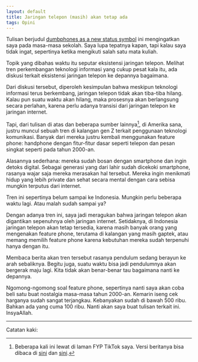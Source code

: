 ```yaml
---
layout: default
title: Jaringan telepon (masih) akan tetap ada
tags: Opini
---
```


Tulisan berjudul [dumbphones as a new status symbol](https://blog.avas.space/dumbphone/) ini mengingatkan saya pada masa-masa sekolah. Saya lupa tepatnya kapan, tapi kalau saya tidak ingat, sepertinya ketika mengikuti salah satu mata kuliah.

Topik yang dibahas waktu itu seputar eksistensi jaringan telepon. Melihat tren perkembangan teknologi informasi yang cukup pesat kala itu, ada diskusi terkait eksistensi jaringan telepon ke depannya bagaimana.

Dari diskusi tersebut, diperoleh kesimpulan bahwa meskipun teknologi informasi terus berkembang, jaringan telepon tidak akan tiba-tiba hilang. Kalau pun suatu waktu akan hilang, maka prosesnya akan berlangsung secara perlahan, karena perlu adanya transisi dari jaringan telepon ke jaringan internet.

Tapi, dari tulisan di atas dan beberapa sumber lainnya[^1], di Amerika sana, justru muncul sebuah tren di kalangan gen Z terkait penggunaan teknologi komunikasi. Banyak dari mereka justru kembali menggunakan feature phone: handphone dengan fitur-fitur dasar seperti telepon dan pesan singkat seperti pada tahun 2000-an.

Alasannya sederhana: mereka sudah bosan dengan smartphone dan ingin detoks digital. Sebagai generasi yang dari lahir sudah dicekoki smartphone, rasanya wajar saja mereka merasakan hal tersebut. Mereka ingin menikmati hidup yang lebih private dan sehat secara mental dengan cara sebisa mungkin terputus dari internet.

Tren ini sepertinya belum sampai ke Indonesia. Mungkin perlu beberapa waktu lagi. Atau malah sudah sampai ya?

Dengan adanya tren ini, saya jadi meragukan bahwa jaringan telepon akan digantikan sepenuhnya oleh jaringan internet. Setidaknya, di Indonesia jaringan telepon akan tetap tersedia, karena masih banyak orang yang mengenakan feature phone, terutama di kalangan yang masih gaptek, atau memang memilih feature phone karena kebutuhan mereka sudah terpenuhi hanya dengan itu.

Membaca berita akan tren tersebut rasanya pendulum sedang berayun ke arah sebaliknya. Begitu juga, suatu waktu bisa jadi pendulumnya akan bergerak maju lagi. Kita tidak akan benar-benar tau bagaimana nanti ke depannya.

Ngomong-ngomong soal feature phone, sepertinya nanti saya akan coba beli satu buat nostalgia masa-masa tahun 2000-an. Kemarin iseng cek harganya sudah sangat terjangkau. Kebanyakan sudah di bawah 500 ribu. Bahkan ada yang cuma 100 ribu. Nanti akan saya buat tulisan terkait ini. InsyaAllah.

***

Catatan kaki:

[^1]: Beberapa kali ini lewat di laman FYP TikTok saya. Versi beritanya bisa dibaca di [sini](https://www.melintas.id/news/345850006/tren-baru-gen-z-tinggalkan-smartphone-pilih-feature-phone-demi-keseimbangan-hidup-yuk-simak-penjelasannya) dan [sini](https://www.cnbcindonesia.com/tech/20250407081909-37-623927/ramai-gen-z-tinggalkan-smartphone-pada-lari-ke-penggantinya-ini).
